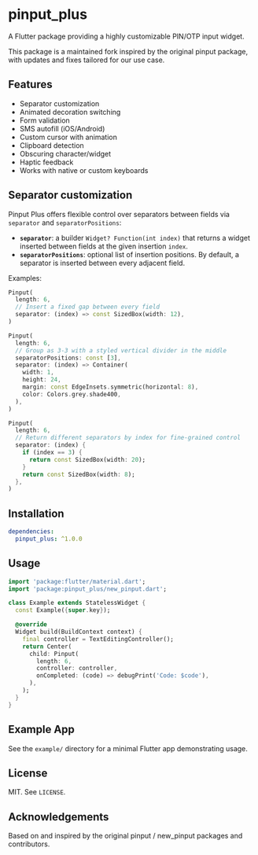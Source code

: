 pinput_plus
===========

A Flutter package providing a highly customizable PIN/OTP input widget.

This package is a maintained fork inspired by the original pinput package, with updates and fixes tailored for our use case.

Features
--------
- Separator customization
- Animated decoration switching
- Form validation
- SMS autofill (iOS/Android)
- Custom cursor with animation
- Clipboard detection
- Obscuring character/widget
- Haptic feedback
- Works with native or custom keyboards

Separator customization
-----------------------
Pinput Plus offers flexible control over separators between fields via `separator` and `separatorPositions`:

- **`separator`**: a builder `Widget? Function(int index)` that returns a widget inserted between fields at the given insertion `index`.
- **`separatorPositions`**: optional list of insertion positions. By default, a separator is inserted between every adjacent field.

Examples:

```dart
Pinput(
  length: 6,
  // Insert a fixed gap between every field
  separator: (index) => const SizedBox(width: 12),
)
```

```dart
Pinput(
  length: 6,
  // Group as 3-3 with a styled vertical divider in the middle
  separatorPositions: const [3],
  separator: (index) => Container(
    width: 1,
    height: 24,
    margin: const EdgeInsets.symmetric(horizontal: 8),
    color: Colors.grey.shade400,
  ),
)
```

```dart
Pinput(
  length: 6,
  // Return different separators by index for fine-grained control
  separator: (index) {
    if (index == 3) {
      return const SizedBox(width: 20);
    }
    return const SizedBox(width: 8);
  },
)
```

Installation
------------
```yaml
dependencies:
  pinput_plus: ^1.0.0
```

Usage
-----
```dart
import 'package:flutter/material.dart';
import 'package:pinput_plus/new_pinput.dart';

class Example extends StatelessWidget {
  const Example({super.key});

  @override
  Widget build(BuildContext context) {
    final controller = TextEditingController();
    return Center(
      child: Pinput(
        length: 6,
        controller: controller,
        onCompleted: (code) => debugPrint('Code: $code'),
      ),
    );
  }
}
```

Example App
-----------
See the `example/` directory for a minimal Flutter app demonstrating usage.

License
-------
MIT. See `LICENSE`.

Acknowledgements
----------------
Based on and inspired by the original pinput / new_pinput packages and contributors.


